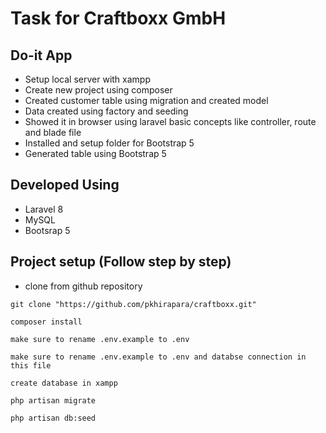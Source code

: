 # Task for Craftboxx GmbH

## Do-it App

-  Setup local server with xampp
-  Create new project using composer
-  Created customer table using migration and created model
-  Data created using factory and seeding
-  Showed it in browser using laravel basic concepts like controller, route and blade file
-  Installed and setup folder for Bootstrap 5
-  Generated table using Bootstrap 5

## Developed Using

- Laravel 8
- MySQL
- Bootsrap 5

## Project setup (Follow step by step)

- clone from github repository
```
git clone "https://github.com/pkhirapara/craftboxx.git"
```
```
composer install
```
```
make sure to rename .env.example to .env
```
```
make sure to rename .env.example to .env and databse connection in this file
```
```
create database in xampp
```
```
php artisan migrate
```
```
php artisan db:seed
```
